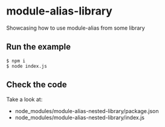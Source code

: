 # module-alias-library
Showcasing how to use module-alias from some library

## Run the example

```
$ npm i
$ node index.js
```

## Check the code

Take a look at:
- node_modules/module-alias-nested-library/package.json
- node_modules/module-alias-nested-library/index.js
